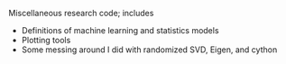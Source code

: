 Miscellaneous research code; includes
* Definitions of machine learning and statistics models
* Plotting tools
* Some messing around I did with randomized SVD, Eigen, and cython
